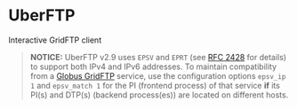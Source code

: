 UberFTP
=======

Interactive GridFTP client

> **NOTICE:**
> UberFTP v2.9 uses `EPSV` and `EPRT` (see [RFC 2428](https://tools.ietf.org/html/rfc2428) for details) to support both IPv4 and IPv6 addresses. To maintain compatibility from a [Globus GridFTP](https://gridcf.org/gct-docs/latest/gridftp/index.html) service, use the configuration options `epsv_ip 1` and `epsv_match 1` for the PI (frontend process) of that service **if** its PI(s) and DTP(s) (backend process(es)) are located on different hosts.
